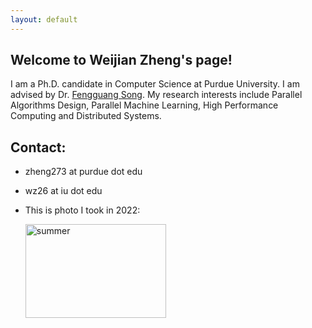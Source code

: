 ```yaml
---
layout: default
---
```


## Welcome to Weijian Zheng's page!

I am a Ph.D. candidate in Computer Science at Purdue University. I am advised by Dr. [Fengguang Song](https://cs.iupui.edu/~fgsong/). My research interests include Parallel Algorithms Design, Parallel Machine Learning, High Performance Computing and Distributed Systems.
   
## Contact:

* zheng273 at purdue dot edu
* wz26 at iu dot edu

* This is photo I took in 2022:
  
  <img src="photos/2022/summer.JPG" alt="summer" width="225" height="150"/>
